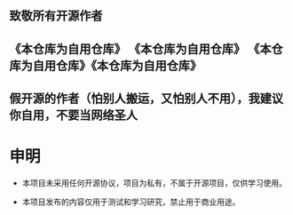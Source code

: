 ## 致敬所有开源作者
## 《本仓库为自用仓库》 《本仓库为自用仓库》 《本仓库为自用仓库》《本仓库为自用仓库》
## 假开源的作者（怕别人搬运，又怕别人不用），我建议你自用，不要当网络圣人
# 申明

- 本项目未采用任何开源协议，项目为私有，不属于开源项目，仅供学习使用。

- 本项目发布的内容仅用于测试和学习研究，禁止用于商业用途。
